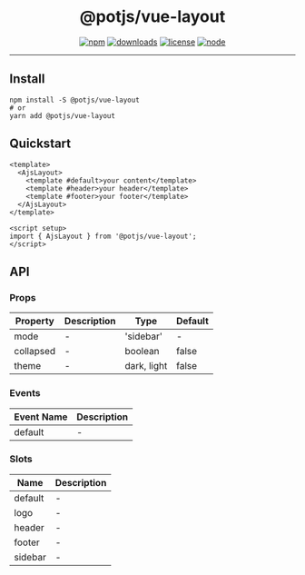 <h1 align="center">
@potjs/vue-layout
</h1>

<div align="center">

[![npm](https://img.shields.io/npm/v/@potjs/vue-layout.svg)](https://npmjs.com/package/@potjs/vue-layout) 
[![downloads](https://img.shields.io/npm/dm/@potjs/vue-layout.svg)](https://npmjs.org/package/@potjs/vue-layout) 
[![license](https://img.shields.io/github/license/potjs/pot.svg)](../../LICENSE) 
[![node](https://img.shields.io/node/v/@potjs/vue-layout.svg)](https://nodejs.org/en/about/releases/) 

</div>

---

## Install
```shell
npm install -S @potjs/vue-layout
# or
yarn add @potjs/vue-layout
```

## Quickstart
```vue
<template>
  <AjsLayout>
    <template #default>your content</template>
    <template #header>your header</template>
    <template #footer>your footer</template>
  </AjsLayout>
</template>

<script setup>
import { AjsLayout } from '@potjs/vue-layout';
</script>
```

## API

### Props
| Property              | Description           | Type | Default |
| --------------------- | --------------------- | --- | --- |
| mode | - | 'sidebar' | - |
| collapsed | - | boolean | false |
| theme | - | dark, light | false |

### Events
| Event Name            | Description                                      |
| --------------------- | ------------------------------------------------ |
| default | - |

### Slots
| Name                  | Description                                      |
| --------------------- | ------------------------------------------------ |
| default | - |
| logo | - |
| header | - |
| footer | - |
| sidebar | - |

